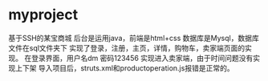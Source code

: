 # myproject
基于SSH的某宝商城
后台是运用java，前端是html+css
数据库是Mysql，数据库文件在sql文件夹下
实现了登录，注册，主页，详情，购物车，卖家端页面的实现。
在登录界面，用户名dm 密码123456 实现进入卖家端，由于时间问题没有实现上下架
导入项目后，struts.xml和productoperation.js报错是正常的。
